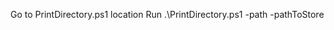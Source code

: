 Go to PrintDirectory.ps1 location
Run .\PrintDirectory.ps1 -path <Path you want to display> -pathToStore <Path to store JSON file>
